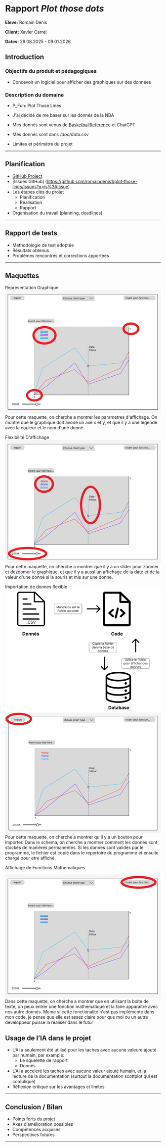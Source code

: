 # Rapport *Plot those dots*

**Eleve:** Romain Denis

**Client:** Xavier Carrel

**Dates:** 29.08.2025 - 09.01.2026

## Introduction

### Objectifs du produit et pédagogiques
- Concevoir un logiciel pour afficher des graphiques sur des données

### Description du domaine
- P_Fun: Plot Those Lines
- J'ai décidé de me baser sur les donnés de la NBA
- Mes donnés sont venus de [BasketballReference](https://www.basketball-reference.com/) et ChatGPT
- Mes donnés sont dans */doc/data.csv*

- Limites et périmètre du projet

---

## Planification
- [GitHub Project](https://github.com/users/romaindenis1/projects/5)
- [Issues GitHub] (https://github.com/romaindenis1/plot-those-lines/issues?q=is%3Aissue)
- Les étapes clés du projet
    - Planification
    - Réalisation
    - Rapport
- Organisation du travail (planning, deadlines)

---

## Rapport de tests
- Méthodologie de test adoptée
- Résultats obtenus
- Problèmes rencontrés et corrections apportées

---

## Maquettes

Representation Graphique
![Maquette Representation Graphique](./MaquetteRepGraphique.png)
Pour cette maquette, on cherche a montrer les parametres d'affichage. On montre que le graphique doit avoire un axe x et y, et que il y a une legende avec la couleur et le nom d'une donné. 

Flexibilité D'affichage
![Maquette Flexibilité d'Affichage](./MaqDisplayFlex.png)
Pour cette maquette, on cherche a montrer que il y a un slider pour zoomer et dezoomer le graphique, et que il y a aussi un affichage de la date et de la valeur d'une donné si la souris et mis sur une donne.

Importation de donnes flexible
![Stockage Schema](./MaquetteStockage.PNG) 
![Maquette Stockage 2](./MaquetteStockage2.png)
Pour cette maquette, on cherche a montrer qu'il y a un bouton pour importer.
Dans le schema, on cherche a montrer comment les donnés sont stockés de manières permanentes. Si les donnes sont validés par le programme, le fichier est copié dans le repertoire du programme et ensuite chargé pour etre affiché.

Affichage de Fonctions Mathematiques

![Maquette Mathematique](./MaqMath.png)
Dans cette maquette, on cherche a montrer que en utilisant la boite de texte, on peux entrer une fonction mathematique et la faire apparaitre avec nos autre donnés. Meme si cette fonctionalité n'est pas implémenté dans mon code, je pense que elle est assez claire pour que moi ou un autre developpeur puisse la réaliser dans le futur

## Usage de l’IA dans le projet

- L'AI a seulement été utilisé pour les taches avec aucune valeure ajouté par humain, par example:
    - Le squelette de rapport
    - Donnés
- L'AI a acceleré les taches avec aucune valeur ajouté humain, et la lecture de la documentation (surtout la documentation scottplot qui est compliqué)
- Réflexion critique sur les avantages et limites


---

## Conclusion / Bilan
- Points forts du projet
- Axes d’amélioration possibles
- Compétences acquises
- Perspectives futures

---

